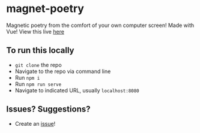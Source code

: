 # magnet-poetry

Magnetic poetry from the comfort of your own computer screen! Made with Vue! View this live [here](https://chinanwu.github.io/magnet-poetry)

## To run this locally

- `git clone` the repo
- Navigate to the repo via command line
- Run `npm i`
- Run `npm run serve`
- Navigate to indicated URL, usually `localhost:8080`

## Issues? Suggestions?

- Create an [issue](https://github.com/chinanwu/magnet-poetry/issues)!
